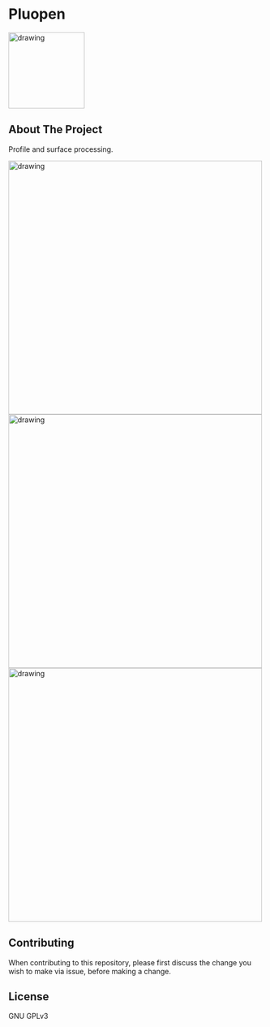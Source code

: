 # Pluopen


<!-- PROJECT LOGO -->
<img src="https://user-images.githubusercontent.com/62064962/203508692-ef99811a-7b6e-40bb-9a96-160056c3cbe2.PNG" alt="drawing" width="150"/>

<!-- ABOUT THE PROJECT -->
## About The Project
Profile and surface processing.

<!-- USAGE EXAMPLES -->

<img src="https://user-images.githubusercontent.com/62064962/203512071-66eb1ae4-2c17-4e45-9371-e04f86580d18.png" alt="drawing" width="500"/>  <img src="https://user-images.githubusercontent.com/62064962/203511581-7370c9a6-e920-4dd4-922f-b7e306f77190.png" alt="drawing" width="500"/> 
<img src="https://user-images.githubusercontent.com/62064962/203512435-881b27aa-2480-4f41-b069-3c0198b760f5.png" alt="drawing" width="500"/>

<!-- CONTRIBUTING -->
## Contributing
When contributing to this repository, please first discuss the change you wish to make via issue, before making a change.

<!-- LICENSE -->
## License
GNU GPLv3

